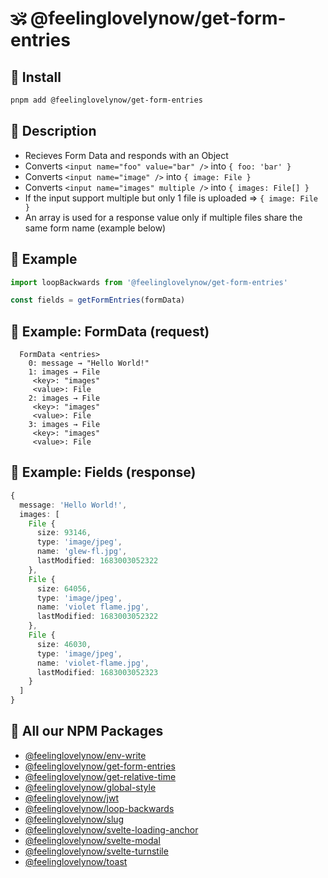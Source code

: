 # 🕉 @feelinglovelynow/get-form-entries


## 💎 Install
```bash
pnpm add @feelinglovelynow/get-form-entries
```


## 🙏 Description
* Recieves Form Data and responds with an Object
* Converts `<input name="foo" value="bar" />` into `{ foo: 'bar' }`
* Converts `<input name="image" />` into `{ image: File }`
* Converts `<input name="images" multiple />` into `{ images: File[] }`
* If the input support multiple but only 1 file is uploaded => `{ image: File }`
* An array is used for a response value only if multiple files share the same form name (example below)


## 💚 Example
```ts
import loopBackwards from '@feelinglovelynow/get-form-entries'

const fields = getFormEntries(formData)
```


## 💛 Example: FormData (request)
```
  FormData <entries>
    0: message → "Hello World!"
​​    1: images → File
​​​     <key>: "images"
​​​     <value>: File
​​    2: images → File
​​​     <key>: "images"
​​​     <value>: File
​​    3: images → File
​​​     <key>: "images"
​​     <value>: File
```


## 🧡 Example: Fields (response)
```ts
{
  message: 'Hello World!',
  images: [
    File {
      size: 93146,
      type: 'image/jpeg',
      name: 'glew-fl.jpg',
      lastModified: 1683003052322
    },
    File {
      size: 64056,
      type: 'image/jpeg',
      name: 'violet flame.jpg',
      lastModified: 1683003052322
    },
    File {
      size: 46030,
      type: 'image/jpeg',
      name: 'violet-flame.jpg',
      lastModified: 1683003052323
    }
  ]
}
```


## 🎁 All our NPM Packages
* [@feelinglovelynow/env-write](https://github.com/feelinglovelynow/env-write)
* [@feelinglovelynow/get-form-entries](https://github.com/feelinglovelynow/get-form-entries)
* [@feelinglovelynow/get-relative-time](https://github.com/feelinglovelynow/get-relative-time)
* [@feelinglovelynow/global-style](https://github.com/feelinglovelynow/global-style)
* [@feelinglovelynow/jwt](https://github.com/feelinglovelynow/jwt)
* [@feelinglovelynow/loop-backwards](https://github.com/feelinglovelynow/loop-backwards)
* [@feelinglovelynow/slug](https://github.com/feelinglovelynow/slug)
* [@feelinglovelynow/svelte-loading-anchor](https://github.com/feelinglovelynow/svelte-loading-anchor)
* [@feelinglovelynow/svelte-modal](https://github.com/feelinglovelynow/svelte-modal)
* [@feelinglovelynow/svelte-turnstile](https://github.com/feelinglovelynow/svelte-turnstile)
* [@feelinglovelynow/toast](https://github.com/feelinglovelynow/toast)
